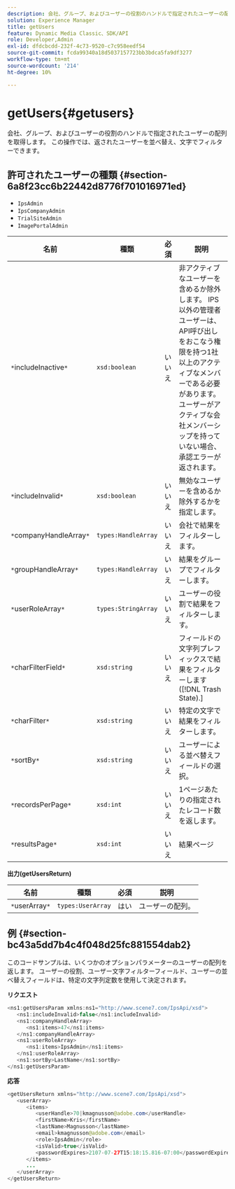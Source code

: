 ```yaml
---
description: 会社、グループ、およびユーザーの役割のハンドルで指定されたユーザーの配列を取得します。 この操作では、返されたユーザーを並べ替え、文字でフィルターできます。
solution: Experience Manager
title: getUsers
feature: Dynamic Media Classic、SDK/API
role: Developer,Admin
exl-id: dfdcbcdd-232f-4c73-9520-c7c958eedf54
source-git-commit: fcda99340a18d5037157723bb3bdca5fa9df3277
workflow-type: tm+mt
source-wordcount: '214'
ht-degree: 10%

---
```


# getUsers{#getusers}

会社、グループ、およびユーザーの役割のハンドルで指定されたユーザーの配列を取得します。 この操作では、返されたユーザーを並べ替え、文字でフィルターできます。

## 許可されたユーザーの種類 {#section-6a8f23cc6b22442d8776f701016971ed}

* `IpsAdmin`
* `IpsCompanyAdmin`
* `TrialSiteAdmin`
* `ImagePortalAdmin`


| 名前 | 種類 | 必須 | 説明 |
|---|---|---|---|
| `*`includeInactive`*` | `xsd:boolean` | いいえ | 非アクティブなユーザーを含めるか除外します。 IPS以外の管理者ユーザーは、API呼び出しをおこなう権限を持つ1社以上のアクティブなメンバーである必要があります。 ユーザーがアクティブな会社メンバーシップを持っていない場合、承認エラーが返されます。 |
| `*`includeInvalid`*` | `xsd:boolean` | いいえ | 無効なユーザーを含めるか除外するかを指定します。 |
| `*`companyHandleArray`*` | `types:HandleArray` | いいえ | 会社で結果をフィルターします。 |
| `*`groupHandleArray`*` | `types:HandleArray` | いいえ | 結果をグループでフィルターします。 |
| `*`userRoleArray`*` | `types:StringArray` | いいえ | ユーザーの役割で結果をフィルターします。 |
| `*`charFilterField`*` | `xsd:string` | いいえ | フィールドの文字列プレフィックスで結果をフィルターします([!DNL Trash State).] |
| `*`charFilter`*` | `xsd:string` | いいえ | 特定の文字で結果をフィルターします。 |
| `*`sortBy`*` | `xsd:string` | いいえ | ユーザーによる並べ替えフィールドの選択。 |
| `*`recordsPerPage`*` | `xsd:int` | いいえ | 1ページあたりの指定されたレコード数を返します。 |
| `*`resultsPage`*` | `xsd:int` | いいえ | 結果ページ |

**出力(getUsersReturn)**

| 名前 | 種類 | 必須 | 説明 |
|---|---|---|---|
| `*`userArray`*` | `types:UserArray` | はい | ユーザーの配列。 |

## 例 {#section-bc43a5dd7b4c4f048d25fc881554dab2}

このコードサンプルは、いくつかのオプションパラメーターのユーザーの配列を返します。 ユーザーの役割、ユーザー文字フィルターフィールド、ユーザーの並べ替えフィールドは、特定の文字列定数を使用して決定されます。

**リクエスト**

```java
<ns1:getUsersParam xmlns:ns1="http://www.scene7.com/IpsApi/xsd">
   <ns1:includeInvalid>false</ns1:includeInvalid>
   <ns1:companyHandleArray>
      <ns1:items>47</ns1:items>
   </ns1:companyHandleArray>
   <ns1:userRoleArray>
      <ns1:items>IpsAdmin</ns1:items>
   </ns1:userRoleArray>
   <ns1:sortBy>LastName</ns1:sortBy>
</ns1:getUsersParam>
```

**応答**

```java
<getUsersReturn xmlns="http://www.scene7.com/IpsApi/xsd">
   <userArray>
      <items>
         <userHandle>70|kmagnusson@adobe.com</userHandle>
         <firstName>Kris</firstName>
         <lastName>Magnusson</lastName>
         <email>kmagnusson@adobe.com</email>
         <role>IpsAdmin</role>
         <isValid>true</isValid>
         <passwordExpires>2107-07-27T15:18:15.816-07:00</passwordExpires>
      </items>
      ...
   </userArray>
</getUsersReturn>
```
